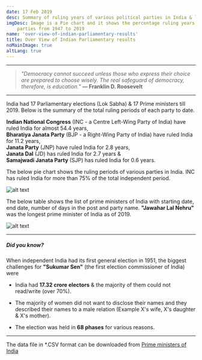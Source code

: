 ```yaml
---
date: 17 Feb 2019
desc: Summary of ruling years of various political parties in India & list of prime ministers of India.
imgDesc: Image is a Pie chart and it shows the percentage ruling years of Indian
    parties from 1947 to 2019
name: 'over-view-of-indian-parliamentary-results'
title: Over View of Indian Parliamentary results
noMainImage: true
altLang: true
---
```


------------------------------------------------------------------------

> *"Democracy cannot succeed unless those who express their choice are
> prepared to choose wisely. The real safeguard of democracy, therefore,
> is education."* **― Franklin D. Roosevelt**

------------------------------------------------------------------------

India had 17 Parliamentary elections (Lok Sabha) & 17 Prime ministers
till 2019. Below is the summary of the total ruling periods of each
party to date.

**Indian National Congress** (INC - a Centre Left-Wing Party of India)
have ruled India for almost 54.4 years,\
**Bharatiya Janata Party** (BJP - a Right-Wing Party of India) have
ruled India for 11.2 years,\
**Janata Party** (JNP) have ruled India for 2.8 years,\
**Janata Dal** (JD) has ruled India for 2.7 years &\
**Samajwadi Janata Party** (SJP) has ruled India for 0.6 years.

The below pie chart shows the ruling periods of various parties in
India. INC has ruled India for more than 75% of the total independent
period.

<img src="/blogs/over-view-of-indian-parliamentary-results/figure-markdown/img1.png" alt="alt text" class="blogs_image">
<!-- ![](/blogs/over-view-of-indian-parliamentary-results/figure-markdown/img1.png) -->


The below table shows the list of prime ministers of India with starting
date, end date, number of days in the post and party name. **"Jawahar
Lal Nehru"** was the longest prime minister of India as of 2019.

<img src="/blogs/over-view-of-indian-parliamentary-results/figure-markdown/img2.png" alt="alt text" class="blogs_image">
<!-- ![](/blogs/over-view-of-indian-parliamentary-results/figure-markdown/img2.png) -->

------------------------------------------------------------------------

##### Did you know?

When independent India had its first general election in 1951, the biggest challenges 
for  **"Sukumar Sen"** (the first election commissioner of India) were

-   India had **17.32 crore electors** & the majority of them could not read/write (over 70%).

-   The majority of women did not want to disclose their names and they
    described their names to a male relation (Example X's wife, X's
    daughter & X's mother).
-   The election was held in **68 phases** for various reasons.

------------------------------------------------------------------------

The data file in \*.CSV format can be downloaded from [Prime ministers of India](http://thedatatalks.in/datas/politics/primeministers.csv)

<style>
    /* body{
    font-family: 'Source Sans Pro', -apple-system, BlinkMacSystemFont, 'Segoe UI', Roboto, 'Helvetica Neue', Arial, sans-serif;
    } */
</style>
